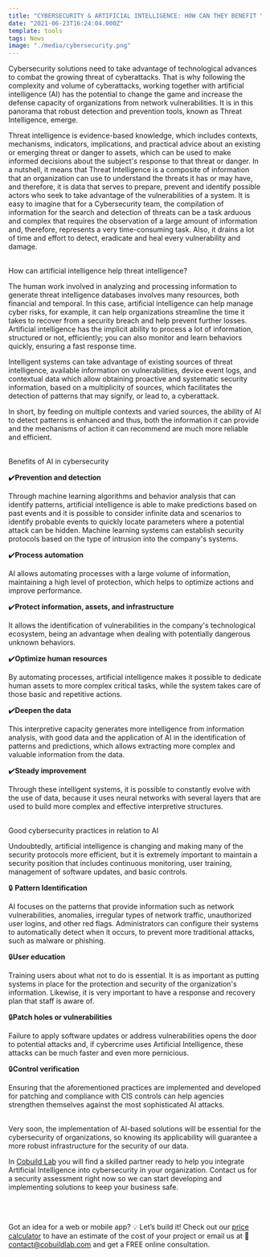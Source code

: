 ```yaml
---
title: "CYBERSECURITY & ARTIFICIAL INTELLIGENCE: HOW CAN THEY BENEFIT YOUR BUSINESS"
date: "2021-06-23T16:24:04.000Z"
template: tools
tags: News
image: "./media/cybersecurity.png"
---
```


Cybersecurity solutions need to take advantage of technological advances to combat the growing threat of cyberattacks. That is why following the complexity and volume of cyberattacks, working together with artificial intelligence (AI) has the potential to change the game and increase the defense capacity of organizations from network vulnerabilities. It is in this panorama that robust detection and prevention tools, known as Threat Intelligence, emerge.

Threat intelligence is evidence-based knowledge, which includes contexts, mechanisms, indicators, implications, and practical advice about an existing or emerging threat or danger to assets, which can be used to make informed decisions about the subject's response to that threat or danger. In a nutshell, it means that Threat Intelligence is a composite of information that an organization can use to understand the threats it has or may have, and therefore, it is data that serves to prepare, prevent and identify possible actors who seek to take advantage of the vulnerabilities of a system. 
It is easy to imagine that for a Cybersecurity team, the compilation of information for the search and detection of threats can be a task arduous and complex that requires the observation of a large amount of information and, therefore, represents a very time-consuming task. Also, it drains a lot of time and effort to detect, eradicate and heal every vulnerability and damage. <br> </br>


<title-3 align="centered">  How can artificial intelligence help threat intelligence?  </title-3>

The human work involved in analyzing and processing information to generate threat intelligence databases involves many resources, both financial and temporal. In this case, artificial intelligence can help manage cyber risks, for example, it can help organizations streamline the time it takes to recover from a security breach and help prevent further losses. Artificial intelligence has the implicit ability to process a lot of information, structured or not, efficiently; you can also monitor and learn behaviors quickly, ensuring a fast response time.

Intelligent systems can take advantage of existing sources of threat intelligence, available information on vulnerabilities, device event logs, and contextual data which allow obtaining proactive and systematic security information, based on a multiplicity of sources, which facilitates the detection of patterns that may signify, or lead to, a cyberattack.

In short, by feeding on multiple contexts and varied sources, the ability of AI to detect patterns is enhanced and thus, both the information it can provide and the mechanisms of action it can recommend are much more reliable and efficient. <br> </br>


<title-3 align="centered">  Benefits of AI in cybersecurity  </title-3>

✔️**Prevention and detection**

Through machine learning algorithms and behavior analysis that can identify patterns, artificial intelligence is able to make predictions based on past events and it is possible to consider infinite data and scenarios to identify probable events to quickly locate parameters where a potential attack can be hidden. Machine learning systems can establish security protocols based on the type of intrusion into the company's systems.


✔️**Process automation** 

AI allows automating processes with a large volume of information, maintaining a high level of protection, which helps to optimize actions and improve performance.


✔️**Protect information, assets, and infrastructure**

It allows the identification of vulnerabilities in the company's technological ecosystem, being an advantage when dealing with potentially dangerous unknown behaviors.


✔️**Optimize human resources**

By automating processes, artificial intelligence makes it possible to dedicate human assets to more complex critical tasks, while the system takes care of those basic and repetitive actions.


✔️**Deepen the data**

This interpretive capacity generates more intelligence from information analysis, with good data and the application of AI in the identification of patterns and predictions, which allows extracting more complex and valuable information from the data.


✔️**Steady improvement**

Through these intelligent systems, it is possible to constantly evolve with the use of data, because it uses neural networks with several layers that are used to build more complex and effective interpretive structures. <br> </br>



<title-3 align="centered">  Good cybersecurity practices in relation to AI   </title-3>

Undoubtedly, artificial intelligence is changing and making many of the security protocols more efficient, but it is extremely important to maintain a security position that includes continuous monitoring, user training, management of software updates, and basic controls.

🔒 **Pattern Identification**

AI focuses on the patterns that provide information such as network vulnerabilities, anomalies, irregular types of network traffic, unauthorized user logins, and other red flags. Administrators can configure their systems to automatically detect when it occurs, to prevent more traditional attacks, such as malware or phishing.


🔒**User education**

Training users about what not to do is essential. It is as important as putting systems in place for the protection and security of the organization's information. Likewise, it is very important to have a response and recovery plan that staff is aware of.


🔒**Patch holes or vulnerabilities**

Failure to apply software updates or address vulnerabilities opens the door to potential attacks and, if cybercrime uses Artificial Intelligence, these attacks can be much faster and even more pernicious.


🔒**Control verification**

Ensuring that the aforementioned practices are implemented and developed for patching and compliance with CIS controls can help agencies strengthen themselves against the most sophisticated AI attacks. <br> </br>


Very soon, the implementation of AI-based solutions will be essential for the cybersecurity of organizations, so knowing its applicability will guarantee a more robust infrastructure for the security of our data.

In <a target="_blank" href="https://cobuildlab.com/"> Cobuild Lab</a> you will find a skilled partner ready to help you integrate Artificial Intelligence into cybersecurity in your organization.  Contact us for a security assessment right now so we can start developing and implementing solutions to keep your business safe.

<youtube-video id="5fbYxQNgJ7s&"></youtube-video>  <br> </br>

Got an idea for a web or mobile app? 💡 Let’s build it! Check out our <a target="_blank" href="https://cobuildlab.com/price-calculator/">  price calculator</a> to have an estimate of the cost of your project or email us at 📩 contact@cobuildlab.com and get a FREE online consultation. 


